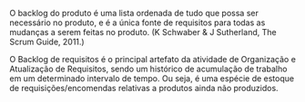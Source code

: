 O backlog do produto é uma lista ordenada de tudo que possa ser necessário no produto, e é a única fonte de requisitos para todas as mudanças a serem feitas no produto. (K Schwaber & J Sutherland, The Scrum Guide, 2011.)


O Backlog de requisitos é o principal artefato da atividade de Organização e Atualização de Requisitos, sendo um histórico de acumulação de trabalho em um determinado intervalo de tempo. Ou seja, é uma espécie de estoque de requisições/encomendas relativas a produtos ainda não produzidos.

